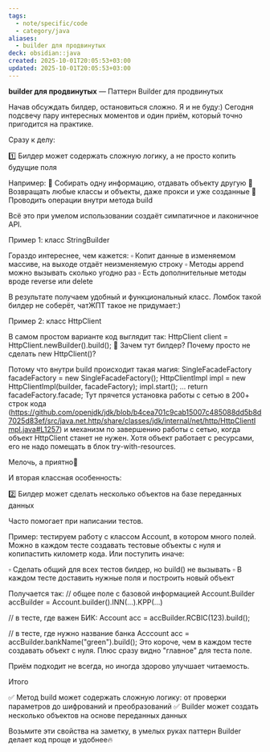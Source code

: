 ```yaml
---
tags:
  - note/specific/code
  - category/java
aliases:
  - builder для продвинутых
deck: obsidian::java
created: 2025-10-01T20:05:53+03:00
updated: 2025-10-01T20:05:53+03:00
---
```


**builder для продвинутых**
—
Паттерн Builder для продвинутых

Начав обсуждать билдер, остановиться сложно. Я и не буду:) Сегодня подсвечу пару интересных моментов и один приём, который точно пригодится на практике.

Сразу к делу:

1️⃣ Билдер может содержать сложную логику, а не просто копить будущие поля

Например:
🔸 Собирать одну информацию, отдавать объекту другую
🔸 Возвращать любые классы и объекты, даже прокси и уже созданные
🔸 Проводить операции внутри метода build

Всё это при умелом использовании создаёт симпатичное и лаконичное API.

Пример 1: класс StringBuilder 

Гораздо интереснее, чем кажется:
▫️ Копит данные в изменяемом массиве, на выходе отдаёт неизменяемую строку
▫️ Методы append можно вызывать сколько угодно раз
▫️ Есть дополнительные методы вроде reverse или delete

В результате получаем удобный и функциональный класс. Ломбок такой билдер не соберёт, чатЖПТ такое не придумает:)

Пример 2: класс HttpClient

В самом простом варианте код выглядит так:
HttpClient client = HttpClient.newBuilder().build();
🤔 Зачем тут билдер? Почему просто не сделать new HttpClient()?

Потому что внутри build происходит такая магия:
SingleFacadeFactory facadeFactory = new SingleFacadeFactory();
HttpClientImpl impl = new HttpClientImpl(builder, facadeFactory);
impl.start();
…
return facadeFactory.facade;
Тут прячется установка работы с сетью в 200+ строк кода (https://github.com/openjdk/jdk/blob/b4cea701c9cab15007c485088dd5b8d7025d83ef/src/java.net.http/share/classes/jdk/internal/net/http/HttpClientImpl.java#L1257) и механизм по завершению работы с сетью, когда объект HttpClient станет не нужен. Хотя объект работает с ресурсами, его не надо помещать в блок try-with-resources.

Мелочь, а приятно🥰

И вторая классная особенность:

2️⃣ Билдер может сделать несколько объектов на базе переданных данных

Часто помогает при написании тестов. 

Пример: тестируем работу с классом Account, в котором много полей. Можно в каждом тесте создавать тестовые объекты с нуля и копипастить километр кода. Или поступить иначе:

▫️ Сделать общий для всех тестов билдер, но build() не вызывать
▫️ В каждом тесте доставить нужные поля и построить новый объект

Получается так:
// общее поле c базовой информацией
Account.Builder accBuilder = Account.builder().INN(…).KPP(…)

// в тесте, где важен БИК:
Account acc = accBuilder.RCBIC(123).build();

// в тесте, где нужно название банка
Acccount acc = accBuilder.bankName("green").build();
Это короче, чем в каждом тесте создавать объект с нуля. Плюс сразу видно "главное" для теста поле. 

Приём подходит не всегда, но иногда здорово улучшает читаемость. 

Итого

✅ Метод build может содержать сложную логику: от проверки параметров до шифрований и преобразований
✅ Builder может создать несколько объектов на основе переданных данных

Возьмите эти свойства на заметку, в умелых руках паттерн Builder делает код проще и удобнее🔥
